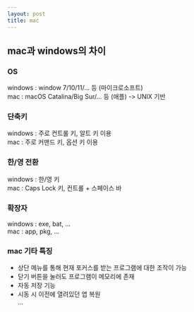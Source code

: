 ```yaml
---
layout: post
title: mac
---
```


## mac과 windows의 차이

### OS  
windows : window 7/10/11/... 등 (마이크로소프트)  
mac : macOS Catalina/Big Sur/... 등 (애플) -> UNIX 기반  

### 단축키  
windows : 주로 컨트롤 키, 알트 키 이용  
mac : 주로 커맨드 키, 옵션 키 이용  

### 한/영 전환  
windows : 한/영 키  
mac : Caps Lock 키, 컨트롤 + 스페이스 바  

### 확장자  
windows : exe, bat, ...  
mac : app, pkg, ...  
  
### mac 기타 특징    
- 상단 메뉴를 통해 현재 포커스를 받는 프로그램에 대한 조작이 가능  
- 닫기 버튼을 눌러도 프로그램이 메모리에 존재  
- 자동 저장 기능  
- 시동 시 이전에 열려있던 앱 복원  
...  